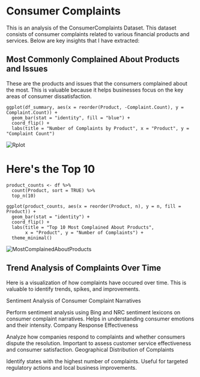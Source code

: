 # Consumer Complaints

This is an analysis of the ConsumerComplaints Dataset. This dataset consists of consumer complaints related to various financial products and services. Below are key insights that I have extracted:

## Most Commonly Complained About Products and Issues
  These are the products and issues that the consumers complained about the most. This is valuable because it helps businesses focus on the key areas of consumer dissatisfaction.
```
ggplot(df_summary, aes(x = reorder(Product, -Complaint.Count), y = Complaint.Count)) +
  geom_bar(stat = "identity", fill = "blue") +
  coord_flip() +
  labs(title = "Number of Complaints by Product", x = "Product", y = "Complaint Count")
```
![Rplot](https://github.com/user-attachments/assets/25514c6d-7047-40c2-865c-17d5753b3701)

# Here's the Top 10
```
product_counts <- df %>%
  count(Product, sort = TRUE) %>%
  top_n(10)

ggplot(product_counts, aes(x = reorder(Product, n), y = n, fill = Product)) +
  geom_bar(stat = "identity") +
  coord_flip() +
  labs(title = "Top 10 Most Complained About Products",
       x = "Product", y = "Number of Complaints") +
  theme_minimal()
```
![MostComplainedAboutProducts](https://github.com/user-attachments/assets/aef5e5f7-0679-4ad3-9bb8-63ef8562dec6)


## Trend Analysis of Complaints Over Time
  Here is a visualization of how complaints have occured over time. This is valuable to identify trends, spikes, and improvements.



Sentiment Analysis of Consumer Complaint Narratives

Perform sentiment analysis using Bing and NRC sentiment lexicons on consumer complaint narratives.
Helps in understanding consumer emotions and their intensity.
Company Response Effectiveness

Analyze how companies respond to complaints and whether consumers dispute the resolution.
Important to assess customer service effectiveness and consumer satisfaction.
Geographical Distribution of Complaints

Identify states with the highest number of complaints.
Useful for targeted regulatory actions and local business improvements.
